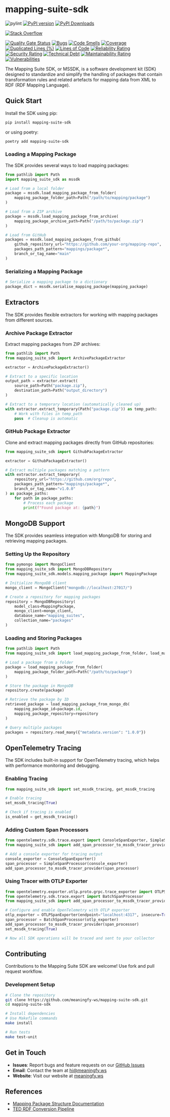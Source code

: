 # mapping-suite-sdk

![pylint](https://img.shields.io/badge/PyLint-8.62-yellow?logo=python&logoColor=white)
[![PyPI version](https://img.shields.io/pypi/v/mapping-suite-sdk.svg)](https://pypi.org/project/mapping-suite-sdk/)
[![PyPI Downloads](https://static.pepy.tech/badge/mapping-suite-sdk)](https://pepy.tech/projects/mapping-suite-sdk)

[![Stack Overflow](https://img.shields.io/badge/stackoverflow-get%20help-black.svg)](https://stackoverflow.com/questions/tagged/mapping-suite-sdk)

[![Quality Gate Status](https://sonarcloud.io/api/project_badges/measure?project=meaningfy-ws_mapping-suite-sdk&metric=alert_status)](https://sonarcloud.io/summary/new_code?id=meaningfy-ws_mapping-suite-sdk)
[![Bugs](https://sonarcloud.io/api/project_badges/measure?project=meaningfy-ws_mapping-suite-sdk&metric=bugs)](https://sonarcloud.io/summary/new_code?id=meaningfy-ws_mapping-suite-sdk)
[![Code Smells](https://sonarcloud.io/api/project_badges/measure?project=meaningfy-ws_mapping-suite-sdk&metric=code_smells)](https://sonarcloud.io/summary/new_code?id=meaningfy-ws_mapping-suite-sdk)
[![Coverage](https://sonarcloud.io/api/project_badges/measure?project=meaningfy-ws_mapping-suite-sdk&metric=coverage)](https://sonarcloud.io/summary/new_code?id=meaningfy-ws_mapping-suite-sdk)
[![Duplicated Lines (%)](https://sonarcloud.io/api/project_badges/measure?project=meaningfy-ws_mapping-suite-sdk&metric=duplicated_lines_density)](https://sonarcloud.io/summary/new_code?id=meaningfy-ws_mapping-suite-sdk)
[![Lines of Code](https://sonarcloud.io/api/project_badges/measure?project=meaningfy-ws_mapping-suite-sdk&metric=ncloc)](https://sonarcloud.io/summary/new_code?id=meaningfy-ws_mapping-suite-sdk)
[![Reliability Rating](https://sonarcloud.io/api/project_badges/measure?project=meaningfy-ws_mapping-suite-sdk&metric=reliability_rating)](https://sonarcloud.io/summary/new_code?id=meaningfy-ws_mapping-suite-sdk)
[![Security Rating](https://sonarcloud.io/api/project_badges/measure?project=meaningfy-ws_mapping-suite-sdk&metric=security_rating)](https://sonarcloud.io/summary/new_code?id=meaningfy-ws_mapping-suite-sdk)
[![Technical Debt](https://sonarcloud.io/api/project_badges/measure?project=meaningfy-ws_mapping-suite-sdk&metric=sqale_index)](https://sonarcloud.io/summary/new_code?id=meaningfy-ws_mapping-suite-sdk)
[![Maintainability Rating](https://sonarcloud.io/api/project_badges/measure?project=meaningfy-ws_mapping-suite-sdk&metric=sqale_rating)](https://sonarcloud.io/summary/new_code?id=meaningfy-ws_mapping-suite-sdk)
[![Vulnerabilities](https://sonarcloud.io/api/project_badges/measure?project=meaningfy-ws_mapping-suite-sdk&metric=vulnerabilities)](https://sonarcloud.io/summary/new_code?id=meaningfy-ws_mapping-suite-sdk)

The Mapping Suite SDK, or MSSDK, is a software development kit (SDK) designed to standardize 
and simplify the handling of packages that contain transformation rules and related artefacts
for mapping data from XML to RDF (RDF Mapping Language).

## Quick Start

Install the SDK using pip:
```bash
pip install mapping-suite-sdk
```

or using poetry:
```bash
poetry add mapping-suite-sdk
```

### Loading a Mapping Package

The SDK provides several ways to load mapping packages:

```python
from pathlib import Path
import mapping_suite_sdk as mssdk 

# Load from a local folder
package = mssdk.load_mapping_package_from_folder(
    mapping_package_folder_path=Path("/path/to/mapping/package")
)

# Load from a ZIP archive
package = mssdk.load_mapping_package_from_archive(
    mapping_package_archive_path=Path("/path/to/package.zip")
)

# Load from GitHub
packages = mssdk.load_mapping_packages_from_github(
    github_repository_url="https://github.com/your-org/mapping-repo",
    packages_path_pattern="mappings/package*",
    branch_or_tag_name="main"
)
```

### Serializing a Mapping Package

```python
# Serialize a mapping package to a dictionary
package_dict = mssdk.serialise_mapping_package(mapping_package)
```

## Extractors

The SDK provides flexible extractors for working with mapping packages from different sources.

### Archive Package Extractor

Extract mapping packages from ZIP archives:

```python
from pathlib import Path
from mapping_suite_sdk import ArchivePackageExtractor

extractor = ArchivePackageExtractor()

# Extract to a specific location
output_path = extractor.extract(
    source_path=Path("package.zip"),
    destination_path=Path("output_directory")
)

# Extract to a temporary location (automatically cleaned up)
with extractor.extract_temporary(Path("package.zip")) as temp_path:
    # Work with files in temp_path
    pass  # Cleanup is automatic
```

### GitHub Package Extractor

Clone and extract mapping packages directly from GitHub repositories:

```python
from mapping_suite_sdk import GithubPackageExtractor

extractor = GithubPackageExtractor()

# Extract multiple packages matching a pattern
with extractor.extract_temporary(
    repository_url="https://github.com/org/repo",
    packages_path_pattern="mappings/package*",
    branch_or_tag_name="v1.0.0"
) as package_paths:
    for path in package_paths:
        # Process each package
        print(f"Found package at: {path}")
```

## MongoDB Support

The SDK provides seamless integration with MongoDB for storing and retrieving mapping packages.

### Setting Up the Repository

```python
from pymongo import MongoClient
from mapping_suite_sdk import MongoDBRepository
from mapping_suite_sdk.models.mapping_package import MappingPackage

# Initialize MongoDB client
mongo_client = MongoClient("mongodb://localhost:27017/")

# Create a repository for mapping packages
repository = MongoDBRepository(
    model_class=MappingPackage,
    mongo_client=mongo_client,
    database_name="mapping_suites",
    collection_name="packages"
)
```

### Loading and Storing Packages

```python
from pathlib import Path
from mapping_suite_sdk import load_mapping_package_from_folder, load_mapping_package_from_mongo_db

# Load a package from a folder
package = load_mapping_package_from_folder(
    mapping_package_folder_path=Path("/path/to/package")
)

# Store the package in MongoDB
repository.create(package)

# Retrieve the package by ID
retrieved_package = load_mapping_package_from_mongo_db(
    mapping_package_id=package.id,
    mapping_package_repository=repository
)

# Query multiple packages
packages = repository.read_many({"metadata.version": "1.0.0"})
```

## OpenTelemetry Tracing

The SDK includes built-in support for OpenTelemetry tracing, which helps with performance monitoring and debugging.

### Enabling Tracing

```python
from mapping_suite_sdk import set_mssdk_tracing, get_mssdk_tracing

# Enable tracing
set_mssdk_tracing(True)

# Check if tracing is enabled
is_enabled = get_mssdk_tracing()
```

### Adding Custom Span Processors

```python
from opentelemetry.sdk.trace.export import ConsoleSpanExporter, SimpleSpanProcessor
from mapping_suite_sdk import add_span_processor_to_mssdk_tracer_provider

# Add a console exporter for tracing output
console_exporter = ConsoleSpanExporter()
span_processor = SimpleSpanProcessor(console_exporter)
add_span_processor_to_mssdk_tracer_provider(span_processor)
```

### Using Tracer with OTLP Exporter

```python
from opentelemetry.exporter.otlp.proto.grpc.trace_exporter import OTLPSpanExporter
from opentelemetry.sdk.trace.export import BatchSpanProcessor
from mapping_suite_sdk import add_span_processor_to_mssdk_tracer_provider, set_mssdk_tracing

# Configure and enable OpenTelemetry with OTLP exporter
otlp_exporter = OTLPSpanExporter(endpoint="localhost:4317", insecure=True)
span_processor = BatchSpanProcessor(otlp_exporter)
add_span_processor_to_mssdk_tracer_provider(span_processor)
set_mssdk_tracing(True)

# Now all SDK operations will be traced and sent to your collector
```

## Contributing

Contributions to the Mapping Suite SDK are welcome! Use fork and pull request workflow.

### Development Setup

```bash
# Clone the repository
git clone https://github.com/meaningfy-ws/mapping-suite-sdk.git
cd mapping-suite-sdk

# Install dependencies
# Use Makefile commands
make install

# Run tests
make test-unit
```

## Get in Touch

- **Issues**: Report bugs and feature requests on our [GitHub Issues](https://github.com/meaningfy-ws/mapping-suite-sdk/issues)
- **Email**: Contact the team at [hi@meaningfy.ws](mailto:hi@meaningfy.ws)
- **Website**: Visit our website at [meaningfy.ws](https://meaningfy.ws)

## References

- [Mapping Package Structure Documentation](http://docs.ted.europa.eu/ODS/latest/mapping_eforms/package_structure.html#_the_eforms_metadata_json_file)
- [TED RDF Conversion Pipeline](https://github.com/OP-TED/ted-rdf-conversion-pipeline)